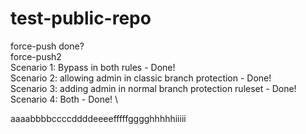 # test-public-repo
force-push done? \
force-push2 \
Scenario 1: Bypass in both rules - Done! \
Scenario 2: allowing admin in classic branch protection - Done! \
Scenario 3: adding admin in normal branch protection ruleset - Done! \
Scenario 4: Both - Done! \


aaaabbbbccccddddeeeefffffgggghhhhhiiiii







